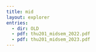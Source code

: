 ```yaml
---
title: mid
layout: explorer
entries:
  - dir: OLD
  - pdf: thu201_midsem_2022.pdf
  - pdf: thu201_midsem_2023.pdf
---
```

